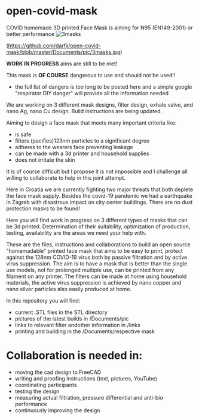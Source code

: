 # open-covid-mask
COVID homemade 3D printed Face Mask is aiming for N95 (EN149-2001) or better performance
![3masks](https://github.com/darfij/open-covid-mask/assets/22446437/5be0bc76-64f4-48ed-b89d-e5bf6ab27e0d)

(https://github.com/darfij/open-covid-mask/blob/master/Documents/pic/3masks.jpg)

**WORK IN PROGRESS** aims are still to be met!

This mask is **OF COURSE** dangerous to use and should not be used!!
* the full list of dangers is too long to be posted here and a simple google "respirator DIY danger" will provide all the information         needed

We are working on 3 different mask designs, filter design, exhale valve, and nano Ag, nano Cu design.
Build instructions are being updated.

Aiming to design a face mask that meets many important criteria like:
* is safe
* filters (pacifies)123nm particles to a significant degree
* adheres to the wearers face preventing leakage
* can be made with a 3d printer and household supplies
* does not irritate the skin

It is of course difficult but I propose it is not impossible and I challenge all willing to collaborate to help in this joint attempt.

Here in Croatia we are currently fighting two major threats that both deplete the face mask supply.
Besides the covid-19 pandemic we had a earthquake in Zagreb with disastrous impact on city center buildings.
There are no dust protection masks to be found!

Here you will find work in progress on 3 different types of masks that can be 3d printed. Determination of their suitability, optimization of production, testing, availability are the areas we need your help with.

  
These are the files, instructions and collaborations to build an open source "homemadable" printed face mask that aims to be easy to print,
protect against the 128nm COVID-19 virus both by passive filtration and by active virus suppression.
The aim is to have a mask that is better than the single use models, not for prolonged multiple use,
can be printed from any filament on any printer. The filters can be made at home using household materials, the active virus suppression is achieved by nano copper and nano silver particles also easily produced at home.

In this repository you will find:
* current .STL files in the STL directory
* pictures of the latest builds in /Documents/pic
* links to relevant filter andother information in /links
* printing and building in the /Documents/respective mask

# **Collaboration is needed in:**
* moving the cad design to FreeCAD
* writing and proofing instructions (text, pictures, YouTube)
* coordinating participants
* testing the design
* measuring actual filtration, pressure differential and anti-bio performance
* continuously improving the design
